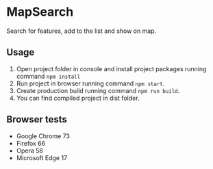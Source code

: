 # MapSearch
Search for features, add to the list and show on map.

## Usage

1. Open project folder in console and install project packages running command `npm install`
2. Run project in browser running command `npm start`.
3. Create production build running command `npm run build`.
4. You can find compiled project in dist folder.

## Browser tests
- Google Chrome 73
- Firefox 66
- Opera 58
- Microsoft Edge 17
